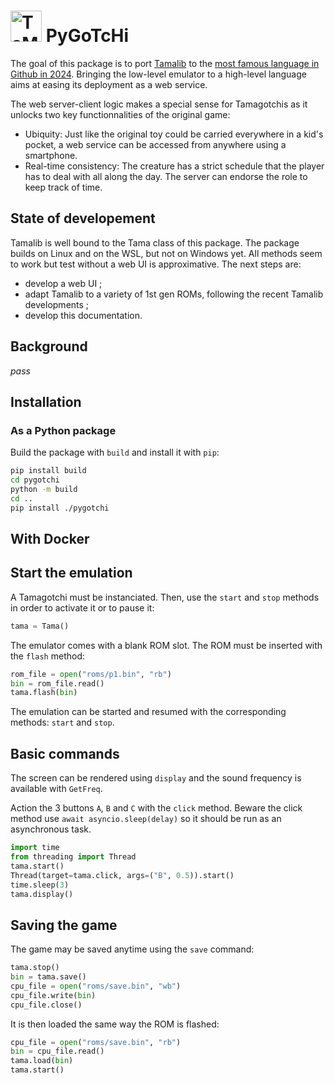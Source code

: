 # <img src="https://static.wikia.nocookie.net/tamagotchi/images/7/7c/Nyorotchi_anim_gen1.gif/revision/latest?cb=20181014132249" alt="TaMaGoTcHi" width="50"/> PyGoTcHi

The goal of this package is to port [Tamalib](https://github.com/jcrona/tamalib) to the [most famous language in Github in 2024](https://github.blog/news-insights/octoverse/octoverse-2024/). Bringing the low-level emulator to a high-level language aims at easing its deployment as a web service.

The web server-client logic makes a special sense for Tamagotchis as it unlocks two key functionnalities of the original game:

- Ubiquity: Just like the original toy could be carried everywhere in a kid's pocket, a web service can be accessed from anywhere using a smartphone.
- Real-time consistency: The creature has a strict schedule that the player has to deal with all along the day. The server can endorse the role to keep track of time.

## State of developement

Tamalib is well bound to the Tama class of this package. The package builds on Linux and on the WSL, but not on Windows yet. All methods seem to work but test without a web UI is approximative. The next steps are:

- develop a web UI ;
- adapt Tamalib to a variety of 1st gen ROMs, following the recent Tamalib developments ;
- develop this documentation.

## Background
*pass*

<!--

- TamaLib
- ArduinoGotchi
- C++...
- TamaR
    - automatic care: will not be implemented here but looking forward to see the same as tamaR
    - p2 conversion: now useless
- New ROMs !

-->

## Installation

### As a Python package

Build the package with `build` and install it with `pip`:

```sh
pip install build
cd pygotchi
python -m build
cd ..
pip install ./pygotchi
```

## With Docker


## Start the emulation

A Tamagotchi must be instanciated. Then, use the `start` and `stop` methods in order to activate it or to pause it:

```py
tama = Tama()
```

The emulator comes with a blank ROM slot. The ROM must be inserted with the `flash` method:

```py
rom_file = open("roms/p1.bin", "rb")
bin = rom_file.read() 
tama.flash(bin)
```

The emulation can be started and resumed with the corresponding methods: `start` and `stop`.

## Basic commands

The screen can be rendered using `display` and the sound frequency is available with `GetFreq`.

Action the 3 buttons `A`, `B` and `C` with the `click` method. Beware the click method use `await asyncio.sleep(delay)` so it should be run as an asynchronous task.

```py
import time
from threading import Thread
tama.start()
Thread(target=tama.click, args=("B", 0.5)).start()
time.sleep(3)
tama.display()
```

## Saving the game

The game may be saved anytime using the `save` command:

```py
tama.stop()
bin = tama.save()
cpu_file = open("roms/save.bin", "wb")  
cpu_file.write(bin)  
cpu_file.close()
```

It is then loaded the same way the ROM is flashed:

```py
cpu_file = open("roms/save.bin", "rb")
bin = cpu_file.read() 
tama.load(bin)
tama.start()
```
